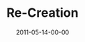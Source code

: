 ---
layout: message
category: message
series: "The Story"
title: "Re-Creation"
date: 2011-05-14-00-00
message_id: 671
sc-permalink-url: "http://soundcloud.com/crdschurch/re-creation"
audio: "http://s3.amazonaws.com/crossroads-media/messages/audio/thestory08.mp3"
audio-duration: "55:59"
program: "http://s3.amazonaws.com/crossroads-media/documents/05_14-15_11Program.pdf"
description: "Brian Tome talks about how the story ends."
video: "http://s3.amazonaws.com/crossroads-media/messages/video/thestory08.mp4"
video-duration: "56:07"
yt-embed-url: "//www.youtube.com/embed/8T0dY2VFxLQ"
video-image: "http://s3.amazonaws.com/crossroads-media/images/thestory08_still.jpg"
tag: 
 - tome
 - the-story
 - re-creation
explicit: false
---